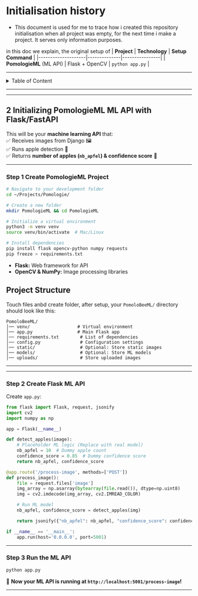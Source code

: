 # Initialisation history
- This document is used for me to trace how i created this repository initialisation when all project was empty, for the next time i make a project. It serves only information purposes.

 
 in this doc we explain, the original setup of
| **Project**         | **Technology** | **Setup Command** |
|--------------------|--------------|----------------|
| **PomologieML** (ML API) | Flask + OpenCV | `python app.py` |

---
<details>
<summary>Table of Content</summary>

<!-- TOC -->
- [Initialisation history](#initialisation-history)
  - [**2 Initializing PomologieML ML API with Flask/FastAPI**](#2-initializing-pomologieml-ml-api-with-flaskfastapi)
    - [**Step 1 Create PomologieML Project**](#step-1-create-pomologieml-project)
  - [**Project Structure**](#project-structure)
    - [**Step 2 Create Flask ML API**](#step-2-create-flask-ml-api)
    - [**Step 3 Run the ML API**](#step-3-run-the-ml-api)
<!-- TOC END -->
 
</details>

---

--- 
## **2 Initializing PomologieML ML API with Flask/FastAPI**
This will be your **machine learning API** that:  
✅ Receives images from Django 🖼️  
✅ Runs apple detection 🍏  
✅ Returns **number of apples (`nb_apfel`) & confidence score** 🤖  

---

### **Step 1 Create PomologieML Project**
```sh
# Navigate to your development folder
cd ~/Projects/Pomologie/

# Create a new folder
mkdir PomologieML && cd PomologieML

# Initialize a virtual environment
python3 -m venv venv
source venv/bin/activate  # Mac/Linux 

# Install dependencies
pip install flask opencv-python numpy requests
pip freeze > requirements.txt

```
- **Flask:** Web framework for API  
- **OpenCV & NumPy:** Image processing libraries  



## **Project Structure**
Touch files anbd create folder, after setup, your `PomoloBeeML/` directory should look like this:

```
PomoloBeeML/
│── venv/                  # Virtual environment
│── app.py                 # Main Flask app
│── requirements.txt        # List of dependencies
│── config.py               # Configuration settings
│── static/                 # Optional: Store static images
│── models/                 # Optional: Store ML models
│── uploads/                # Store uploaded images
```

--- 
---

### **Step 2 Create Flask ML API**
Create `app.py`:
```python
from flask import Flask, request, jsonify
import cv2
import numpy as np

app = Flask(__name__)

def detect_apples(image):
    # Placeholder ML logic (Replace with real model)
    nb_apfel = 10  # Dummy apple count
    confidence_score = 0.85  # Dummy confidence score
    return nb_apfel, confidence_score

@app.route('/process-image', methods=['POST'])
def process_image():
    file = request.files['image']
    img_array = np.asarray(bytearray(file.read()), dtype=np.uint8)
    img = cv2.imdecode(img_array, cv2.IMREAD_COLOR)

    # Run ML model
    nb_apfel, confidence_score = detect_apples(img)

    return jsonify({"nb_apfel": nb_apfel, "confidence_score": confidence_score})

if __name__ == '__main__':
    app.run(host='0.0.0.0', port=5001)
```
---

### **Step 3 Run the ML API**
```sh
python app.py
```
🚀 **Now your ML API is running at `http://localhost:5001/process-image`!**

---

 
